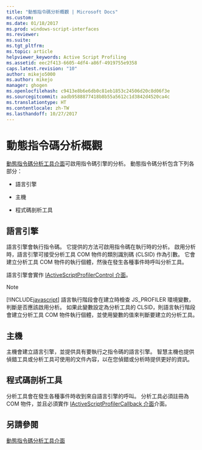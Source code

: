 ```yaml
---
title: "動態指令碼分析概觀 | Microsoft Docs"
ms.custom: 
ms.date: 01/18/2017
ms.prod: windows-script-interfaces
ms.reviewer: 
ms.suite: 
ms.tgt_pltfrm: 
ms.topic: article
helpviewer_keywords: Active Script Profiling
ms.assetid: eec2f413-6605-4df4-a86f-4919755e9358
caps.latest.revision: "10"
author: mikejo5000
ms.author: mikejo
manager: ghogen
ms.openlocfilehash: c9413e8b6e6db0c81eb1853c24506d20c8d06f3e
ms.sourcegitcommit: aadb9588877418b8b55a5612c1d3842d4520ca4c
ms.translationtype: HT
ms.contentlocale: zh-TW
ms.lasthandoff: 10/27/2017
---
```

# <a name="active-script-profiling-overview"></a>動態指令碼分析概觀
[動態指令碼分析工具介面](../winscript/reference/active-script-profiler-interfaces.md)可啟用指令碼引擎的分析。 動態指令碼分析包含下列各部分：  
  
-   語言引擎  
  
-   主機  
  
-   程式碼剖析工具  
  
## <a name="language-engine"></a>語言引擎  
 語言引擎會執行指令碼。 它提供的方法可啟用指令碼在執行時的分析。 啟用分析時，語言引擎可接受分析工具 COM 物件的類別識別碼 (CLSID) 作為引數。 它會建立分析工具 COM 物件的執行個體，然後在發生各種事件時呼叫分析工具。  
  
 語言引擎會實作 [IActiveScriptProfilerControl 介面](../winscript/reference/iactivescriptprofilercontrol-interface.md)。  
  
> [!NOTE]
>  [!INCLUDE[javascript](../javascript/includes/javascript-md.md)] 語言執行階段會在建立時檢查 JS_PROFILER 環境變數，判斷是否應該啟用分析。 如果此變數設定為分析工具的 CLSID，則語言執行階段會建立分析工具 COM 物件執行個體，並使用變數的值來判斷要建立的分析工具。  
  
## <a name="host"></a>主機  
 主機會建立語言引擎，並提供具有要執行之指令碼的語言引擎。 智慧主機也提供偵錯工具或分析工具可使用的文件內容，以在您偵錯或分析時提供更好的資訊。  
  
## <a name="profiler"></a>程式碼剖析工具  
 分析工具會在發生各種事件時收到來自語言引擎的呼叫。 分析工具必須註冊為 COM 物件，並且必須實作 [IActiveScriptProfilerCallback 介面](../winscript/reference/iactivescriptprofilercallback-interface.md)介面。  
  
## <a name="see-also"></a>另請參閱  
 [動態指令碼分析工具介面](../winscript/reference/active-script-profiler-interfaces.md)